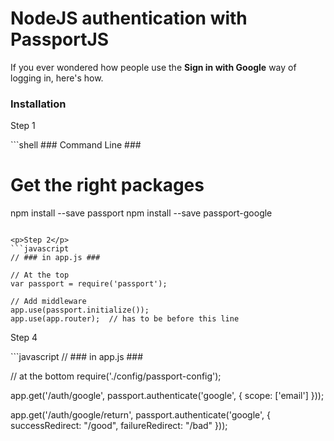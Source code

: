 NodeJS authentication with PassportJS
============

<p>If you ever wondered how people use the <b>Sign in with Google</b> way of logging in, here's how.

<h3>Installation</h3>
<p>Step 1</p>
```shell
### Command Line ###

# Get the right packages
npm install --save passport
npm install --save passport-google
```

<p>Step 2</p>
```javascript
// ### in app.js ###

// At the top
var passport = require('passport');

// Add middleware
app.use(passport.initialize());
app.use(app.router);  // has to be before this line
```

<p>Step 4</p>
```javascript
// ### in app.js ###

// at the bottom
require('./config/passport-config');

app.get('/auth/google', passport.authenticate('google', {
  scope: ['email']
}));

app.get('/auth/google/return', passport.authenticate('google', {
  successRedirect: "/good",
  failureRedirect: "/bad"
}));

```
